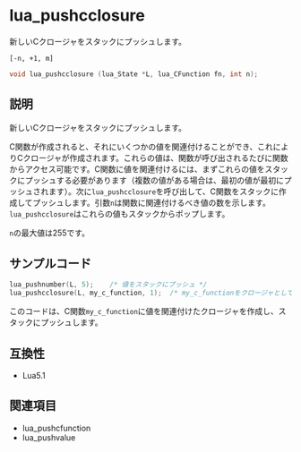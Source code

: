 # lua_pushcclosure

新しいCクロージャをスタックにプッシュします。

`[-n, +1, m]`

```c
void lua_pushcclosure (lua_State *L, lua_CFunction fn, int n);
```

## 説明

新しいCクロージャをスタックにプッシュします。

C関数が作成されると、それにいくつかの値を関連付けることができ、これによりCクロージャが作成されます。これらの値は、関数が呼び出されるたびに関数からアクセス可能です。C関数に値を関連付けるには、まずこれらの値をスタックにプッシュする必要があります（複数の値がある場合は、最初の値が最初にプッシュされます）。次に`lua_pushcclosure`を呼び出して、C関数をスタックに作成してプッシュします。引数`n`は関数に関連付けるべき値の数を示します。`lua_pushcclosure`はこれらの値もスタックからポップします。

`n`の最大値は255です。

## サンプルコード

```c
lua_pushnumber(L, 5);    /* 値をスタックにプッシュ */
lua_pushcclosure(L, my_c_function, 1);  /* my_c_functionをクロージャとしてプッシュ */
```

このコードは、C関数`my_c_function`に値を関連付けたクロージャを作成し、スタックにプッシュします。

## 互換性

- Lua5.1

## 関連項目

- lua_pushcfunction
- lua_pushvalue
